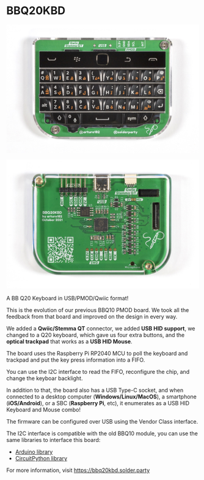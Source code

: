 # BBQ20KBD

![](./img/front.jpg)

![](./img/back.jpg)

A BB Q20 Keyboard in USB/PMOD/Qwiic format!

This is the evolution of our previous BBQ10 PMOD board. We took all the feedback from that board and improved on the design in every way.

We added a **Qwiic/Stemma QT** connector, we added **USB HID support**, we changed to a Q20 keyboard, which gave us four extra buttons, and the **optical trackpad** that works as a **USB HID Mouse**.

The board uses the Raspberry Pi RP2040 MCU to poll the keyboard and trackpad and put the key press information into a FIFO. 

You can use the I2C interface to read the FIFO, reconfigure the chip, and change the keyboar backlight.

In addition to that, the board also has a USB Type-C socket, and when connected to a desktop computer (**Windows/Linux/MacOS**), a smartphone (**iOS/Android**), or a SBC (**Raspberry Pi**, etc), it enumerates as a USB HID Keyboard and Mouse combo! 

The firmware can be configured over USB using the Vendor Class interface.

The I2C interface is compatible with the old BBQ10 module, you can use the same libraries to interface this board:
- [Arduino library](https://github.com/arturo182/arduino_bbq10kbd)
- [CircuitPython library](https://github.com/arturo182/arturo182_CircuitPython_BBQ10Keyboard)

For more information, visit https://bbq20kbd.solder.party